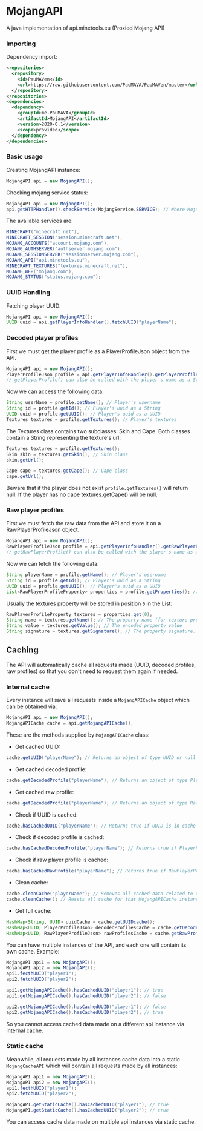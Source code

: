 # MojangAPI
A java implementation of api.minetools.eu (Proxied Mojang API)

### Importing

Dependency import:
```xml
<repositories>
  <repository>
    <id>PauMAVen</id>
    <url>https://raw.githubusercontent.com/PauMAVA/PauMAVen/master</url>
  </repository>
</repositories>
<dependencies>
  <dependency>
    <groupId>me.PauMAVA</groupId>
    <artifactId>MojangAPI</artifactId>
    <version>2020-0.1</version>
    <scope>provided</scope>
  </dependency>
</dependencies>
```

### Basic usage

Creating MojangAPI instance:

```java
MojangAPI api = new MojangAPI();
```

Checking mojang service status:
```java
MojangAPI api = new MojangAPI();
api.getHTTPHandler().checkService(MojangService.SERVICE); // Where MojangService is the service you want to check.
```
The available services are:
```java
MINECRAFT("minecraft.net"),
MINECRAFT_SESSION("session.minecraft.net"),
MOJANG_ACCOUNTS("account.mojang.com"),
MOJANG_AUTHSERVER("authserver.mojang.com"),
MOJANG_SESSIONSERVER("sessionserver.mojang.com"),
MOJANG_API("api.minetools.eu"),
MINECRAFT_TEXTURES("textures.minecraft.net"),
MOJANG_WEB("mojang.com"),
MOJANG_STATUS("status.mojang.com");
```

### UUID Handling

Fetching player UUID:
```java
MojangAPI api = new MojangAPI();
UUID uuid = api.getPlayerInfoHandler().fetchUUID("playerName");
```

### Decoded player profiles

First we must get the player profile as a PlayerProfileJson object from the API.
```java
MojangAPI api = new MojangAPI();
PlayerProfileJson profile = api.getPlayerInfoHandler().getPlayerProfile(uuid);
// getPlayerProfile() can also be called with the player's name as a String parameter instead of UUID.
```

Now we can access the following data:
```java
String userName = profile.getName(); // Player's username
String id = profile.getId(); // Player's uuid as a String
UUID uuid = profile.getUUID(); // Player's uuid as a UUID
Textures textures = profile.getTextures(); // Player's textures
```

The Textures class contains two subclasses: Skin and Cape. Both classes contain a String representing the texture's url:
```java
Textures textures = profile.getTextures();
Skin skin = textures.getSkin(); // Skin class
skin.getUrl();

Cape cape = textures.getCape(); // Cape class
cape.getUrl();
```
Beware that if the player does not exist `profile.getTextures()` will return null. If the player has no cape textures.getCape() will be null.

### Raw player profiles

First we must fetch the raw data from the API and store it on a RawPlayerProfileJson object.
```java
MojangAPI api = new MojangAPI();
RawPlayerProfileJson profile = api.getPlayerInfoHandler().getRawPlayerProfile(uuid);
// getRawPlayerProfile() can also be called with the player's name as a String parameter instead of UUID.
```
Now we can fetch the following data:
```java
String playerName = profile.getName(); // Player's username
String id = profile.getId(); // Player's uuid as a String
UUID uuid = profile.getUUID(); // Player's uuid as a UUID
List<RawPlayerProfileProperty> properties = profile.getProperties(); // Player's properties as RawPlayerProfileProperty
```
Usually the textures property will be stored in position `0` in the List:
```java
RawPlayerProfileProperty textures = properties.get(0);
String name = textures.getName(); // The property name (for texture properties is 'textures')
String value = textures.getValue(); // The encoded property value
String signature = textures.getSignature(); // The property signature.
```

## Caching
The API will automatically cache all requests made (UUID, decoded profiles, raw profiles) so that you don't need to request them again if needed.

### Internal cache
Every instance will save all requests inside a `MojangAPICache` object which can be obtained via:
```java
MojangAPI api = new MojangAPI();
MojangAPICache cache = api.getMojangAPICache();
```
These are the methods supplied by `MojangAPICache` class:
- Get cached UUID:
```java
cache.getUUID("playerName"); // Returns an object of type UUID or null if not cached.
```
- Get cached decoded profile:
```java
cache.getDecodedProfile("playerName"); // Returns an object of type PlayerProfileJson or null if not cached.
```
- Get cached raw profile:
```java
cache.getDecodedProfile("playerName"); // Returns an object of type RawPlayerProfileJson or null if not cached.
```
- Check if UUID is cached:
```java
cache.hasCachedUUID("playerName"); // Returns true if UUID is in cache or false if not.
```
- Check if decoded profile is cached:
```java
cache.hasCachedDecodedProfile("playerName"); // Returns true if PlayerProfileJson is in cache or false if not.
```
- Check if raw player profile is cached:
```java
cache.hasCachedRawProfile("playerName"); // Returns true if RawPlayerProfileJson is in cache or false if not.
```
- Clean cache:
```java
cache.cleanCache("playerName"); // Removes all cached data related to that player.
cache.cleanCache(); // Resets all cache for that MojangAPICache instance.
```
- Get full cache:
```java
HashMap<String, UUID> uuidCache = cache.getUUIDcache();
HashMap<UUID, PlayerProfileJson> decodedProfilesCache = cache.getDecodedProfileCache();
HashMap<UUID, RawPlayerProfileJson> rawProfilesCache = cache.getRawProfileCache();
```
You can have multiple instances of the API, and each one will contain its own cache. Example:
```java
MojangAPI api1 = new MojangAPI();
MojangAPI api2 = new MojangAPI();
api1.fecthUUID("player1");
api2.fetchUUID("player2");

api1.getMojangAPICache().hasCachedUUID("player1"); // true
api1.getMojangAPICache().hasCachedUUID("player2"); // false

api2.getMojangAPICache().hasCachedUUID("player1"); // false
api2.getMojangAPICache().hasCachedUUID("player2"); // true
```
So you cannot access cached data made on a different api instance via internal cache.

### Static cache
Meanwhile, all requests made by all instances cache data into a static `MojangCacheAPI` which will contain all requests made by all instances:
```java
MojangAPI api1 = new MojangAPI();
MojangAPI api2 = new MojangAPI();
api1.fecthUUID("player1");
api2.fetchUUID("player2");

MojangAPI.getStaticCache().hasCachedUUID("player1"); // true
MojangAPI.getStaticCache().hasCachedUUID("player2"); // true
```
You can access cache data made on multiple api instances via static cache.

